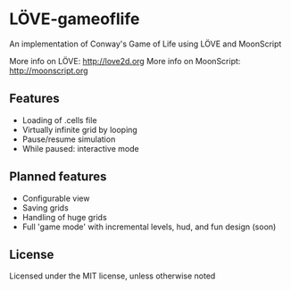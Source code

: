 LÖVE-gameoflife
===============

An implementation of Conway's Game of Life using LÖVE and MoonScript

More info on LÖVE: http://love2d.org
More info on MoonScript: http://moonscript.org

Features
--------

- Loading of .cells file
- Virtually infinite grid by looping
- Pause/resume simulation
- While paused: interactive mode

Planned features
----------------

- Configurable view
- Saving grids
- Handling of huge grids
- Full 'game mode' with incremental levels, hud, and fun design (soon)

License
-------

Licensed under the MIT license, unless otherwise noted
